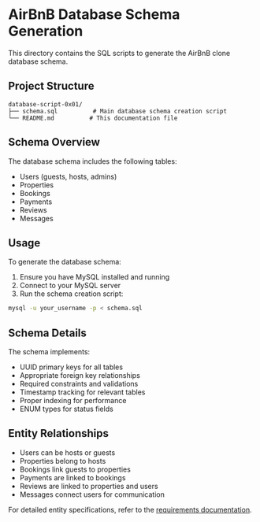 # AirBnB Database Schema Generation

This directory contains the SQL scripts to generate the AirBnB clone database schema.

## Project Structure

```
database-script-0x01/
├── schema.sql          # Main database schema creation script
└── README.md          # This documentation file
```

## Schema Overview

The database schema includes the following tables:

- Users (guests, hosts, admins)
- Properties
- Bookings
- Payments
- Reviews
- Messages

## Usage

To generate the database schema:

1. Ensure you have MySQL installed and running
2. Connect to your MySQL server
3. Run the schema creation script:

```bash
mysql -u your_username -p < schema.sql
```

## Schema Details

The schema implements:
- UUID primary keys for all tables
- Appropriate foreign key relationships
- Required constraints and validations
- Timestamp tracking for relevant tables
- Proper indexing for performance
- ENUM types for status fields

## Entity Relationships

- Users can be hosts or guests
- Properties belong to hosts
- Bookings link guests to properties
- Payments are linked to bookings
- Reviews are linked to properties and users
- Messages connect users for communication

For detailed entity specifications, refer to the [requirements documentation](../ERD/requirements.md).
